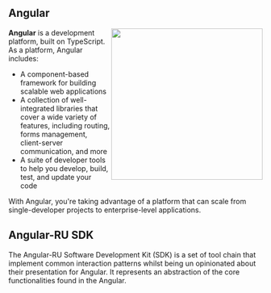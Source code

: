 ## Angular

<img align='right' src="https://raw.githubusercontent.com/Angular-RU/.github/main/profile/angular.png" width="300" />

**Angular** is a development platform, built on TypeScript. As a platform, Angular includes:

-   A component-based framework for building scalable web applications
-   A collection of well-integrated libraries that cover a wide variety of features, including routing, forms
    management, client-server communication, and more
-   A suite of developer tools to help you develop, build, test, and update your code

With Angular, you're taking advantage of a platform that can scale from single-developer projects to enterprise-level
applications.

## Angular-RU SDK

The Angular-RU Software Development Kit (SDK) is a set of tool chain that implement common interaction patterns whilst
being un opinionated about their presentation for Angular. It represents an abstraction of the core functionalities
found in the Angular.
